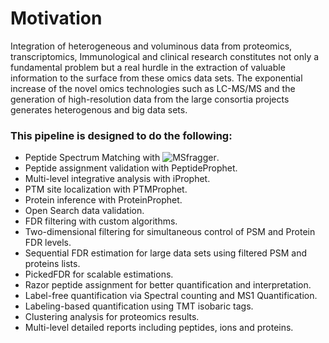 # Motivation
Integration of heterogeneous and voluminous data from proteomics, transcriptomics, Immunological and clinical research constitutes not only a fundamental problem but a real hurdle in the extraction of valuable information to the surface from these omics data sets. The exponential increase of the novel omics technologies such as LC-MS/MS and the generation of high-resolution data from the large consortia projects generates heterogenous and big data sets. 

### This pipeline is designed to do the following:
* Peptide Spectrum Matching with ![MSfragger](http://fragpipe.nesvilab.org/).
* Peptide assignment validation with PeptideProphet.
* Multi-level integrative analysis with iProphet.
* PTM site localization with PTMProphet.
* Protein inference with ProteinProphet.
* Open Search data validation.
* FDR filtering with custom algorithms.
* Two-dimensional filtering for simultaneous control of PSM and Protein FDR levels.
* Sequential FDR estimation for large data sets using filtered PSM and proteins lists.
* PickedFDR for scalable estimations.
* Razor peptide assignment for better quantification and interpretation.
* Label-free quantification via Spectral counting and MS1 Quantification.
* Labeling-based quantification using TMT isobaric tags.
* Clustering analysis for proteomics results.
* Multi-level detailed reports including peptides, ions and proteins.


